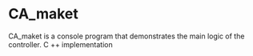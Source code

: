 # CA_maket
 CA_maket is a console program that demonstrates the main logic of the controller. C ++ implementation
